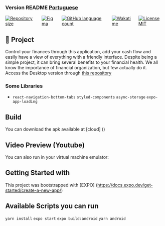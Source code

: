 ###  Version README [Portuguese](./README.md) 
<div style="display: flex; gap:1rem;">
<a href="#">
<img alt="Repository size" src="https://img.shields.io/github/repo-size/GusRot/MobileMoney">
</a>
<a href="https://www.figma.com/file/vThJ6qrb4HDT6RfO5sJGu0/GoFinances-Ignite?node-id=0%3A1" target="blank">
  <img alt="Figma" src="https://img.shields.io/badge/Acessar%20Layout%20-Figma-%2304D361">
</a>
<a href="#">
<img alt="GitHub language count" src="https://img.shields.io/github/languages/count/GusRot/MobileMoney?color=%2304D361">
</a>
<a href="#">
<img alt="Wakatime" src="https://wakatime.com/badge/user/04f1420e-9d57-410a-bdc7-d768fb237a52/project/39dc589d-69a6-49cd-b0bb-5d8dfd2949ae.svg">
</a>
<a href="https://github.com/git/git-scm.com/blob/main/MIT-LICENSE.txt" target="blank">
<img alt="LicenseMIT" src="https://badgen.net/github/license/micromatch/micromatch">
</a>
</div>

## 📝 Project
Control your finances through this application, add your cash flow and easily have a view of everything with a friendly interface. Despite being a simple project, it can bring several benefits to your financial health. We all know the importance of financial organization, but few actually do it.
Access the Desktop version through [this repository](https://github.com/GusRot/DTMoney)

### Some Libraries

- `react-navigation-bottom-tabs` `styled-components` `async-storage` `expo-app-loading`

## Build
You can download the apk available at [cloud] ()

## Video Preview (Youtube)


You can also run in your virtual machine emulator:

## Getting Started with 

This project was bootstrapped with [EXPO] (https://docs.expo.dev/get-started/create-a-new-app/)

## Available Scripts you can run

`yarn install` `expo start` `expo build:android` `yarn android`